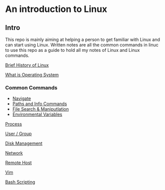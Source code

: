 # An introduction to Linux
## Intro
This repo is mainly aiming at helping a person to get familiar with Linux and can start using Linux.
Written notes are all the common commands in linuc to use this repo as a guide to hold all my notes of Linux and Linux commands.

[Brief History of Linux](./content/brief_history_of_linux.md)

[What is Operating System](./content/what_is_operating_system.md)

### Common Commands  

- [Navigate](./content/basic_shell_commands/navigate.md)
- [Paths and Info Commands](./content/basic_shell_commands/conventional_paths.md)
- [File Search & Maniputlation](./content/basic_shell_commands/file.md) 
- [Environmental Variables](./content/basic_shell_commands/environmental_variables.md)

[Process](./content/process.md) 

[User / Group](./content/user_group_and_file_access.md) 

[Disk Management](./content/volume.md) 

[Network](./content/network.md)  

[Remote Host](./content/remote.md) 

[Vim](./content/images/Vim_Basics.pdf)

[Bash Scripting](./content/bash.md) 
